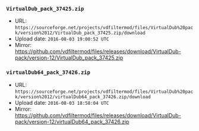 ### `VirtualDub_pack_37425.zip`

- URL: `https://sourceforge.net/projects/vdfiltermod/files/VirtualDub%20pack/version%2012/VirtualDub_pack_37425.zip/download`
- Upload date: `2016-08-03 19:00:52 UTC`
- Mirror: https://github.com/vdfiltermod/files/releases/download/VirtualDub-pack/version-12/VirtualDub_pack_37425.zip


### `virtualDub64_pack_37426.zip`

- URL: `https://sourceforge.net/projects/vdfiltermod/files/VirtualDub%20pack/version%2012/virtualDub64_pack_37426.zip/download`
- Upload date: `2016-08-03 18:58:04 UTC`
- Mirror: https://github.com/vdfiltermod/files/releases/download/VirtualDub-pack/version-12/virtualDub64_pack_37426.zip
